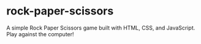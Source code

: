 # rock-paper-scissors
A simple Rock Paper Scissors game built with HTML, CSS, and JavaScript. Play against the computer!
